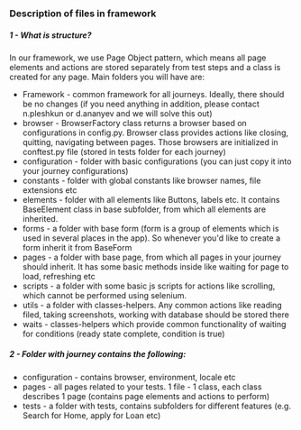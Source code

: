 ### Description of files in framework

##### 1 - What is structure?
In our framework, we use Page Object pattern, which means all page elements and actions are stored separately from test
steps and a class is created for any page. Main folders you will have are:
  * Framework - common framework for all journeys. Ideally, there should be no changes (if you need anything in addition,
please contact n.pleshkun or d.ananyev and we will solve this out)
  * browser - BrowserFactory class returns a browser based on configurations in config.py. Browser class provides actions
 like closing, quitting, navigating between pages. Those browsers are initialized in conftest.py file (stored in tests
 folder for each journey)
  * configuration - folder with basic configurations (you can just copy it into your journey configurations)
  * constants - folder with global constants like browser names, file extensions etc
  * elements - folder with all elements like Buttons, labels etc. It contains BaseElement class in base subfolder, from
which all elements are inherited.
  * forms - a folder with base form (form is a group of elements which is used in several places in the app). So whenever
 you'd like to create a form inherit it from BaseForm
  * pages - a folder with base page, from which all pages in your journey should inherit. It has some basic methods
inside like waiting for page to load, refreshing etc
  * scripts - a folder with some basic js scripts for actions like scrolling, which cannot be performed using selenium.
  * utils - a folder with classes-helpers. Any common actions like reading filed, taking screenshots, working with
database should be stored there
  * waits - classes-helpers which provide common functionality of waiting for conditions (ready state complete, condition
is true)

##### 2 - Folder with journey contains the following:
  * configuration - contains browser, environment, locale etc
  * pages - all pages related to your tests. 1 file - 1 class, each class describes 1 page (contains page elements and
actions to perform)
  * tests - a folder with tests, contains subfolders for different features (e.g. Search for Home, apply for Loan etc)